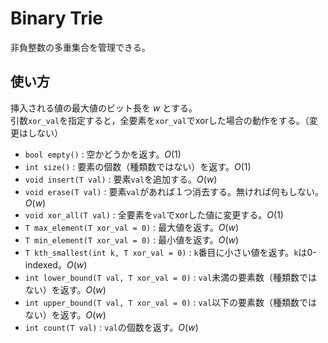 # Binary Trie
非負整数の多重集合を管理できる。
## 使い方
挿入される値の最大値のビット長を $`w`$ とする。  
引数`xor_val`を指定すると，全要素を`xor_val`でxorした場合の動作をする。（変更はしない）
- `bool empty()` : 空かどうかを返す。$`O(1)`$
- `int size()` : 要素の個数（種類数ではない）を返す。$`O(1)`$
- `void insert(T val)` : 要素`val`を追加する。$`O(w)`$
- `void erase(T val)` : 要素`val`があれば１つ消去する。無ければ何もしない。 $`O(w)`$
- `void xor_all(T val)` : 全要素を`val`でxorした値に変更する。$`O(1)`$
- `T max_element(T xor_val = 0)` : 最大値を返す。$`O(w)`$
- `T min_element(T xor_val = 0)` : 最小値を返す。$`O(w)`$
- `T kth_smallest(int k, T xor_val = 0)` : `k`番目に小さい値を返す。`k`は0-indexed。$`O(w)`$
- `int lower_bound(T val, T xor_val = 0)` : `val`未満の要素数（種類数ではない）を返す。$`O(w)`$
- `int upper_bound(T val, T xor_val = 0)` : `val`以下の要素数（種類数ではない）を返す。$`O(w)`$
- `int count(T val)` : `val`の個数を返す。$`O(w)`$

